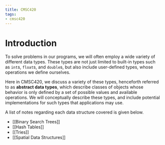 ```yaml
---
title: CMSC420
tags:
- cmsc420
---
```


# Introduction

To solve problems in our programs, we will often employ a wide variety of different data types. These types are not just limited to built-in types such as `int`s, `float`s, and `double`s, but also include user-defined types, whose operations we define ourselves.

Here in CMSC420, we discuss a variety of these types, henceforth referred to as **abstract data types**, which describe classes of objects whose behavior is only defined by a set of possible values and available operations. We will conceptually describe these types, and include potential implementations for such types that applications may use. 

A list of notes regarding each data structure covered is given below.

- [[Binary Search Trees]]
- [[Hash Tables]]
- [[Tries]]
- [[Spatial Data Structures]]
